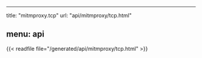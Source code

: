 
---
title: "mitmproxy.tcp"
url: "api/mitmproxy/tcp.html"

menu: api
---

{{< readfile file="/generated/api/mitmproxy/tcp.html" >}}
